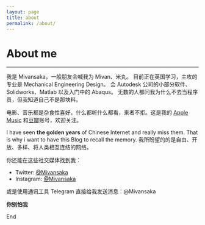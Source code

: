 ```yaml
---
layout: page
title: about
permalink: /about/
---
```

# About me  
***
我是 Mivansaka，一般朋友会喊我为 Mivan、米丸。 目前正在英国学习，主攻的专业是 Mechanical Engineering Design。
会 Autodesk 公司的小部分软件、Solidworks、Matlab 以及入门中的 Abaqus。
无数的人都问我为什么不去当程序员，但我知道自己不是那块料。  

电影、音乐都是杂食性喜好，什么都听什么都看，来者不拒。这是我的 [Apple Music](https://music.apple.com/profile/mmivan "Apple Music") 和[豆瓣](https://www.douban.com/people/88970669/ "豆瓣")账号，欢迎关注。


I have seen **the golden years** of Chinese Internet and really miss them. That is why i want to have this Blog to recall the memory.
我所盼望的的是自由、开放、多样、将人类相互连结的网络。  

你还能在这些社交媒体找到我：
- Twitter: [@Mivansaka](https://twitter.com/MGinTonic "@Mivansaka")
- Instagram: [@Mivansaka](https://www.instagram.com/mivansaka/ "@Mivansaka")   

或是使用通讯工具 Telegram 直接给我发送消息：@Mivansaka

**你别怕我**  

End
